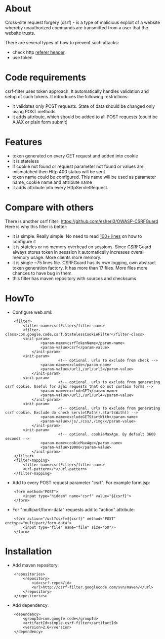 # About #

Cross-site request forgery (csrf) - is a type of malicious exploit of a website whereby unauthorized commands are transmitted from a user that the website trusts.

There are several types of how to prevent such attacks:
  * check http <a href='http://en.wikipedia.org/wiki/HTTP_referer'>referer header</a>.
  * use token

# Code requirements #

csrf-filter uses token approach. It automatically handles validation and setup of such tokens. It introduces the following restrictions:
  * it validates only POST requests. State of data should be changed only using POST methods
  * it adds attribute, which should be added to all POST requests (could be AJAX or plain form submit)

# Features #

  * token generated on every GET request and added into cookie
  * it is stateless
  * if cookie not found or request parameter not found or values are mismatched then Http 400 status will be sent
  * token name could be configured. This name will be used as parameter name, cookie name and attribute name
  * it adds attribute into every HttpServletRequest.

# Compare with others #

There is another csrf filter: https://github.com/esheri3/OWASP-CSRFGuard
Here is why this filter is better:
  * it is simple. Really simple. No need to read <a href='https://www.owasp.org/index.php/CSRFGuard_3_Configuration'>100+ lines</a> on how to configure it
  * it is stateles or no memory overhead on sessions. Since CSRFGuard always stores token in sesssion it automatically increases overall memory usage. More clients more memory.
  * it is single ~75 lines file. CSRFGuard has its own logging, own abstract token generation factory. It has more than 17 files. More files more chances to have bug in them.
  * this filter has maven repository with sources and checksums

# HowTo #

  * Configure web.xml:
```
	<filter>
		<filter-name>csrfFilter</filter-name>
		<filter-class>com.google.code.csrf.StatelessCookieFilter</filter-class>
		<init-param> 
	        	<param-name>csrfTokenName</param-name> 
	        	<param-value>csrf</param-value> 
	        </init-param>
		<init-param>
                        <!-- optional. urls to exclude from check -->
	        	<param-name>exclude</param-name> 
	        	<param-value>/url1,/url/url2</param-value> 
	        </init-param>
		<init-param>
                        <!-- optional. urls to exclude from generating csrf cookie. Useful for ajax requests that do not contain forms -->
	        	<param-name>excludeGET</param-name> 
	        	<param-value>/url3,/url/url4</param-value> 
	        </init-param>
		<init-param>
                        <!-- optional. urls to exclude from generating csrf cookie. Exclude do check servletPath().startsWith() -->
	        	<param-name>excludeGETStartWith</param-name> 
	        	<param-value>/js/,/css/,/img/</param-value> 
	        </init-param>
		<init-param>
                        <!-- optional. cookieMaxAge. By default 3600 seconds -->
	        	<param-name>cookieMaxAge</param-name> 
	        	<param-value>18000</param-value> 
	        </init-param>
	</filter>
	<filter-mapping>
		<filter-name>csrfFilter</filter-name>
		<url-pattern>/*</url-pattern>
	</filter-mapping>
```

  * Add to every POST request parameter "csrf". For example form.jsp:
```
	<form method="POST">
		<input type="hidden" name="csrf" value="${csrf}">
	</form>
```

  * For "multipart/form-data" requests add to "action" attribute:
```
	<form action="/url?csrf=${csrf}" method="POST" enctype="multipart/form-data">
		<input type="file" name="file" size="50"/>
	</form>
```


# Installation #

  * Add maven repository:
```
	<repositories>
		<repository>
			<id>csrf-repo</id>
			<url>http://csrf-filter.googlecode.com/svn/maven/</url>
		</repository>
	</repositories>
```
  * Add dependency:
```
	<dependency>
		<groupId>com.google.code</groupId>
		<artifactId>simple-csrf-filter</artifactId>
		<version>2.6</version>		
	</dependency>
```
